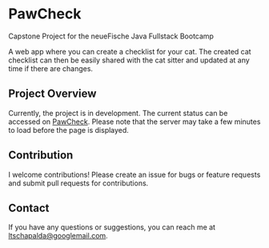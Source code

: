 # PawCheck

Capstone Project for the neueFische Java Fullstack Bootcamp

A web app where you can create a checklist for your cat. The created cat checklist can then be easily shared with the cat sitter and updated at any time if there are changes.

## Project Overview

Currently, the project is in development. The current status can be accessed on [PawCheck](https://pawcheck.onrender.com/). Please note that the server may take a few minutes to load before the page is displayed.

## Contribution

I welcome contributions! Please create an issue for bugs or feature requests and submit pull requests for contributions.

## Contact

If you have any questions or suggestions, you can reach me at ltschapalda@googlemail.com.

